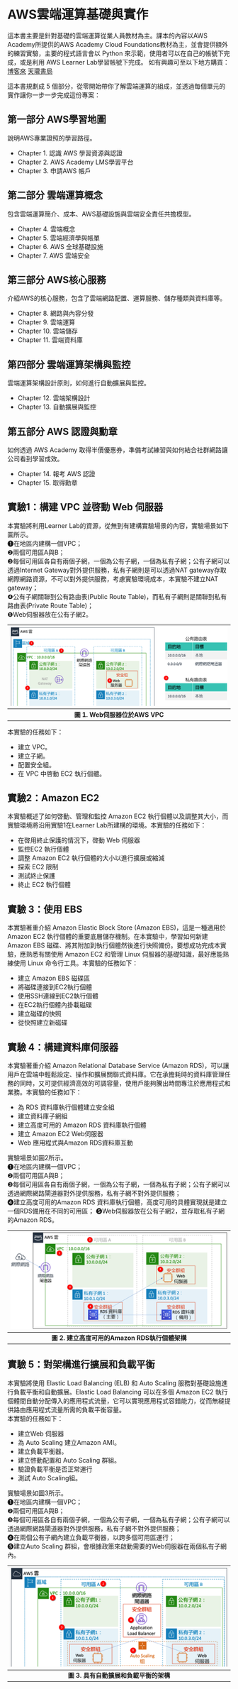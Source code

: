 # AWS雲端運算基礎與實作
這本書主要是針對基礎的雲端運算從業人員教材為主。課本的內容以AWS Academy所提供的AWS Academy Cloud Foundations教材為主，並會提供額外的練習實驗，主要的程式語言會以 Python 來示範，使用者可以在自己的帳號下完成，或是利用 AWS Learner Lab學習帳號下完成。
如有興趣可至以下地方購買：
[博客來](https://www.books.com.tw/products/0010966240)
[天瓏書局](https://www.tenlong.com.tw/products/9786263335752)

這本書規劃成 5 個部分，從零開始帶你了解雲端運算的組成，並透過每個單元的實作讓你一步一步完成這份專案：
## 第一部分 AWS學習地圖
說明AWS專業證照的學習路徑。
  - Chapter 1. 認識 AWS 學習資源與認證
  - Chapter 2. AWS Academy LMS學習平台
  - Chapter 3.	申請AWS 帳戶
## 第二部分 雲端運算概念
包含雲端運算簡介、成本、AWS基礎設施與雲端安全責任共擔模型。
  - Chapter 4. 雲端概念
  - Chapter 5. 雲端經濟學與帳單
  - Chapter 6. AWS 全球基礎設施
  - Chapter 7. AWS 雲端安全
## 第三部分 AWS核心服務
介紹AWS的核心服務，包含了雲端網路配置、運算服務、儲存種類與資料庫等。
  - Chapter 8. 網路與內容分發
  - Chapter 9. 雲端運算
  - Chapter 10. 雲端儲存
  - Chapter 11. 雲端資料庫
## 第四部分 雲端運算架構與監控
雲端運算架構設計原則，如何進行自動擴展與監控。
  - Chapter 12. 雲端架構設計
  - Chapter 13. 自動擴展與監控
## 第五部分 AWS 認證與勳章
如何透過 AWS Academy 取得半價優惠券，準備考試練習與如何結合社群網路讓公司看到學習成效。
  - Chapter 14. 報考 AWS 認證
  - Chapter 15. 取得勳章

## 實驗1：構建 VPC 並啓動 Web 伺服器
本實驗將利用Learner Lab的資源，從無到有建構實驗場景的內容，實驗場景如下圖所示。  
❶在地區内建構一個VPC；  
❷兩個可用區A與B；  
❸每個可用區各自有兩個子網，一個為公有子網，一個為私有子網；公有子網可以透過Internet Gateway對外提供服務，私有子網則是可以透過NAT gateway存取網際網路資源，不可以對外提供服務，考慮實驗環境成本，本實驗不建立NAT gateway；  
❹公有子網關聯到公有路由表(Public Route Table)，而私有子網則是關聯到私有路由表(Private Route Table)；  
❺Web伺服器放在公有子網2。  

| ![lab01 architecture](./assets/chapter-08-07.png)  |
|:--:|
| <b>圖 1. Web伺服器位於AWS VPC</b>|

本實驗的任務如下：
- 建立 VPC。
- 建立子網。
- 配置安全組。
- 在 VPC 中啓動 EC2 執行個體。

## 實驗2：Amazon EC2
本實驗概述了如何啓動、管理和監控 Amazon EC2 執行個體以及調整其大小，而實驗環境將沿用實驗1在Learner Lab所建構的環境。本實驗的任務如下：
- 在啓用終止保護的情況下，啓動 Web 伺服器
- 監控EC2 執行個體
- 調整 Amazon EC2 執行個體的大小以進行擴展或縮減
- 探索 EC2 限制
- 測試終止保護
- 終止 EC2 執行個體

## 實驗 3：使用 EBS
本實驗著重介紹 Amazon Elastic Block Store (Amazon EBS)，這是一種適用於 Amazon EC2 執行個體的重要底層儲存機制。在本實驗中，學習如何新建 Amazon EBS 磁碟、將其附加到執行個體然後進行快照備份。要想成功完成本實驗，應熟悉有關使用 Amazon EC2 和管理 Linux 伺服器的基礎知識，最好應能熟練使用 Linux 命令行工具。本實驗的任務如下：
- 建立 Amazon EBS 磁碟區
- 將磁碟連接到EC2執行個體
- 使用SSH連線到EC2執行個體
- 在EC2執行個體內掛載磁碟
- 建立磁碟的快照
- 從快照建立新磁碟

## 實驗 4：構建資料庫伺服器
本實驗著重介紹 Amazon Relational Database Service (Amazon RDS)，可以讓用戶在雲端中輕鬆設定、操作和擴展關聯式資料庫。它在承擔耗時的資料庫管理任務的同時，又可提供經濟高效的可調容量，使用戶能夠騰出時間專注於應用程式和業務。本實驗的任務如下：
- 為 RDS 資料庫執行個體建立安全組
- 建立資料庫子網組
- 建立高度可用的 Amazon RDS 資料庫執行個體
- 建立 Amazon EC2 Web伺服器 
- Web 應用程式與Amazon RDS資料庫互動

實驗場景如圖2所示。  
❶在地區内建構一個VPC；  
❷兩個可用區A與B；  
❸每個可用區各自有兩個子網，一個為公有子網，一個為私有子網；公有子網可以透過網際網路閘道器對外提供服務，私有子網不對外提供服務；  
❹建立高度可用的Amazon RDS 資料庫執行個體，高度可用的具體實現就是建立一個RDS備用在不同的可用區；
❺Web伺服器放在公有子網2，並存取私有子網的Amazon RDS。  
 
| ![lab04 architecture](./assets/chapter-11-02.png)  |
|:--:|
| <b>圖 2. 建立高度可用的Amazon RDS執行個體架構</b>|

## 實驗 5：對架構進行擴展和負載平衡
本實驗將使用 Elastic Load Balancing (ELB) 和 Auto Scaling 服務對基礎設施進行負載平衡和自動擴展。Elastic Load Balancing 可以在多個 Amazon EC2 執行個體間自動分配傳入的應用程式流量，它可以實現應用程式容錯能力，從而無縫提供路由應用程式流量所需的負載平衡容量。  
本實驗的任務如下：
- 建立Web 伺服器
- 為 Auto Scaling 建立Amazon AMI。
- 建立負載平衡器。
- 建立啓動配置和 Auto Scaling 群組。
- 驗證負載平衡是否正常運行
- 測試 Auto Scaling組。

實驗場景如圖3所示。  
❶在地區内建構一個VPC；  
❷兩個可用區A與B；  
❸每個可用區各自有兩個子網，一個為公有子網，一個為私有子網；公有子網可以透過網際網路閘道器對外提供服務，私有子網不對外提供服務；  
❹在兩個公有子網內建立負載平衡器，以跨多個可用區運行；  
❺建立Auto Scaling 群組，會根據政策來啟動需要的Web伺服器在兩個私有子網內。  

| ![lab05 architecture](./assets/chapter-13-03.png)  |
|:--:|
| <b>圖 3. 具有自動擴展和負載平衡的架構</b>|
